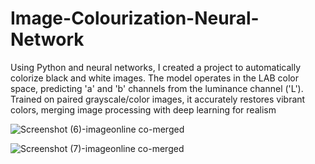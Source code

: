 # Image-Colourization-Neural-Network
Using Python and neural networks, I created a project to automatically colorize black and white images. The model operates in the LAB color space, predicting 'a' and 'b' channels from the luminance channel ('L'). Trained on paired grayscale/color images, it accurately restores vibrant colors, merging image processing with deep learning for realism

![Screenshot (6)-imageonline co-merged](https://github.com/officiallyutso/Image-Colourization-Neural-Network/assets/62977856/a67f3508-6f10-4880-8f82-ec8e23033e84)

![Screenshot (7)-imageonline co-merged](https://github.com/officiallyutso/Image-Colourization-Neural-Network/assets/62977856/dbd37fcd-03de-4723-b88d-62e805d58bd1)
